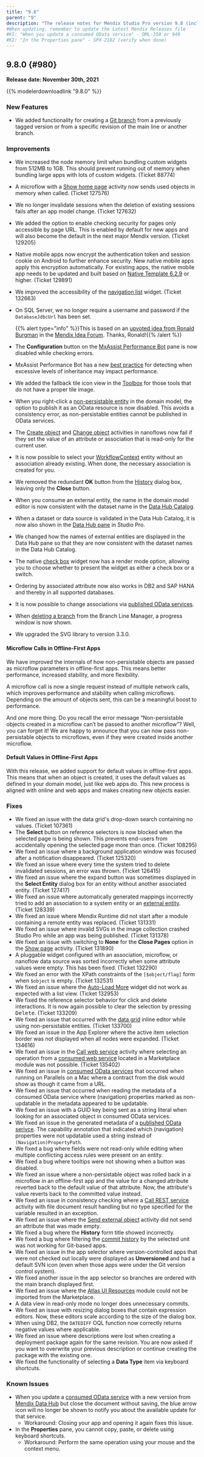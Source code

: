 ```yaml
---
title: "9.8"
parent: "9"
description: "The release notes for Mendix Studio Pro version 9.8 (including all patches) with details on new features, bug fixes, and known issues."
#When updating, remember to update the Latest Mendix Releases file
#KI: "When you update a consumed OData service" - DML-358 or 949
#KI: "In the Properties pane" - SPX-2102 (verify when done)
---
```


## 9.8.0 {#980}

**Release date: November 30th, 2021**

{{% modelerdownloadlink "9.8.0" %}}

### New Features

* We added functionality for creating a [Git branch](/refguide/create-branch-line-git-dialog) from a previously tagged version or from a specific revision of the main line or another branch.

### Improvements

* We increased the node memory limit when bundling custom widgets from 512MB to 1GB. This should prevent running out of memory when bundling large apps with lots of custom widgets. (Ticket 88774)
* A microflow with a [Show home page](/refguide/show-home-page) activity now sends used objects in memory when called. (Ticket 127576)
* We no longer invalidate sessions when the deletion of existing sessions fails after an app model change. (Ticket 127632)
* We added the option to enable checking security for pages only accessible by page URL. This is enabled by default for new apps and will also become the default in the next major Mendix version. (Ticket 129205)
* Native mobile apps now encrypt the authentication token and session cookie on Android to further enhance security. New native mobile apps apply this encryption automatically. For existing apps, the native mobile app needs to be updated and built based on [Native Template 6.2.9](/releasenotes/mobile/nt-6-rn#6.2.9) or higher. (Ticket 129891)
* We improved the accessibility of the [navigation list](/refguide/navigation-list) widget. (Ticket 132663)
*  On SQL Server, we no longer require a username and password if the `DatabaseJdbcUrl` has been set.

	{{% alert type="info" %}}This is based on an [upvoted idea from Ronald Burgman](https://forum.mendixcloud.com/link/ideas/2463) in the [Mendix Idea Forum](https://forum.mendixcloud.com/link/ideas). Thanks, Ronald!{{% /alert %}}

* The **Configuration** button on the [MxAssist Performance Bot](/refguide/mx-assist-performance-bot) pane is now disabled while checking errors.
* MxAssist Performance Bot has a new [best practice](/refguide/performance-best-practices#mxp009) for detecting when excessive levels of inheritance may impact performance.
* We added the fallback tile icon view in the [Toolbox](/refguide/view-menu#toolbox) for those tools that do not have a proper tile image.
* When you right-click a [non-persistable entity](/refguide/persistability#non-persistable) in the domain model, the option to publish it as an OData resource is now disabled. This avoids a consistency error, as non-persistable entities cannot be published in OData services.
* The [Create object](/refguide/create-object) and [Change object](/refguide/change-object) activities in nanoflows now fail if they set the value of an attribute or association that is read-only for the current user.
* It is now possible to select your [WorkflowContext](/refguide/workflows#parameters) entity without an association already existing. When done, the necessary association is created for you.
* We removed the redundant **OK** button from the [History](/refguide/history-dialog) dialog box, leaving only the **Close** button.
* When you consume an external entity, the name in the domain model editor is now consistent with the dataset name in the [Data Hub Catalog](/data-hub/data-hub-catalog/).
* When a dataset or data source is validated in the Data Hub Catalog, it is now also shown in the [Data Hub pane](/refguide/data-hub-pane) in Studio Pro.
* We changed how the names of external entities are displayed in the Data Hub pane so that they are now consistent with the dataset names in the Data Hub Catalog.
* The native [check box](/refguide/check-box) widget now has a render mode option, allowing you to choose whether to present the widget as either a check box or a switch.
* Ordering by associated attribute now also works in DB2 and SAP HANA and thereby in all supported databases.
* It is now possible to change associations via [published OData services](/refguide/published-odata-services).
* When [deleting a branch](/refguide/collaborative-development#deleting) from the Branch Line Manager, a progress window is now shown.
* We upgraded the SVG library to version 3.3.0.

#### Microflow Calls in Offline-First Apps

We have improved the internals of how non-persistable objects are passed as microflow parameters in offline-first apps. This means better performance, increased stability, and more flexibility.

A microflow call is now a single request instead of multiple network calls, which improves performance and stability when calling microflows. Depending on the amount of objects sent, this can be a meaningful boost to performance.

And one more thing. Do you recall the error message “Non-persistable objects created in a microflow can’t be passed to another microflow”? Well, you can forget it! We are happy to announce that you can now pass non-persistable objects to microflows, even if they were created inside another microflow.

#### Default Values in Offline-First Apps

With this release, we added support for default values in offline-first apps. This means that when an object is created, it uses the default values as defined in your domain model, just like web apps do. This new process is aligned with online and web apps and makes creating new objects easier.

### Fixes

* We fixed an issue with the data grid's drop-down search containing no values. (Ticket 107361)
* The **Select** button on reference selectors is now blocked when the selected page is being shown. This prevents end-users from accidentally opening the selected page more than once. (Ticket 108295)
* We fixed an issue where a background application window was focused after a notification disappeared. (Ticket 125320)
* We fixed an issue where every time the system tried to delete invalidated sessions, an error was thrown. (Ticket 126415)
* We fixed an issue where the expand button was sometimes displayed in the **Select Entity** dialog box for an entity without another associated entity. (Ticket 127417)
* We fixed an issue where automatically generated mappings incorrectly tried to add an association to a system entity or an [external entity](/refguide/external-entities). (Ticket 128339)
* We fixed an issue where Mendix Runtime did not start after a module containing a remote entity was replaced. (Ticket 131331)
* We fixed an issue where invalid SVGs in the image collection crashed Studio Pro while an app was being published. (Ticket 131378)
* We fixed an issue with switching to **None** for the **Close Pages** option in the [Show page](/refguide/show-page) activity. (Ticket 131890)
* A pluggable widget configured with an association, microflow, or nanoflow data source was sorted incorrectly when some attribute values were empty. This has been fixed. (Ticket 132290)
* We fixed an error with the XPath constraints of the `[$object/flag]` form when `$object` is empty. (Ticket 132531)
* We fixed an issue where the [Auto-Load More](/appstore/widgets/auto-load-more) widget did not work as expected with a list view. (Ticket 132953)
* We fixed the reference selector behavior for click and delete interactions. It is now again possible to clear the selection by pressing <kbd>Delete</kbd>. (Ticket 133209)
* We fixed an issue that occurred with the [data grid](/refguide/data-grid) inline editor while using non-persistable entities. (Ticket 133700)
* We fixed an issue in the App Explorer where the active item selection border was not displayed when all nodes were expanded. (Ticket 134616)
* We fixed an issue in the [Call web service](/refguide/call-web-service-action) activity where selecting an operation from a [consumed web service](/refguide/consumed-web-services) located in a Marketplace module was not possible. (Ticket 135402)
* We fixed an issue in [consumed OData services](/refguide/consumed-odata-services) that occurred when running on Parallels on a Mac where a contract from the disk would show as though it came from a URL.
* We fixed an issue that occurred when reading the metadata of a consumed OData service where (navigation) properties marked as non-updatable in the metadata appeared to be updatable.
* We fixed an issue with a GUID key being sent as a string literal when looking for an associated object in consumed OData services.
* We fixed an issue in the generated metadata of a [published OData serivce](/refguide/published-odata-services). The capability annotation that indicated which (navigation) properties were not updatable used a string instead of `(Navigation)PropertyPath`.
* We fixed a bug where fields were not read-only while editing when multiple conflicting access rules were present on an entity.
* We fixed a bug where tooltips were not showing when a button was disabled.
* We fixed an issue where a non-persistable object was rolled back in a microflow in an offline-first app and the value for a changed attribute reverted back to the default value of that attribute. Now, the attribute's value reverts back to the committed value instead.
* We fixed an issue in consistency checking where a [Call REST service](/refguide/call-rest-action) activity with file document result handling but no type specified for the variable resulted in an exception.
* We fixed an issue where the [Send external object](/refguide/send-external-object) activity did not send an attribute that was made empty.
* We fixed a bug where the **History** form title showed incorrectly.
* We fixed a bug where filtering the [commit history](/refguide/history-dialog) by the selected unit was not working for Git-based apps.
* We fixed an issue in the app selector where version-controlled apps that were not checked out locally were displayed as **Unversioned** and had a default SVN icon (even when those apps were under the Git version control system).
* We fixed another issue in the app selector so branches are ordered with the main branch displayed first.
* We fixed an issue where the [Atlas UI Resources](/appstore/modules/atlas-ui-resources) module could not be imported from the Marketplace.
* A data view in read-only mode no longer does unnecessary commits.
* We fixed an issue with resizing dialog boxes that contain expression editors. Now, these editors scale according to the size of the dialog box.
* When using DB2, the `DATEDIFF` OQL function now correctly returns negative values where applicable.
* We fixed an issue where descriptions were lost when creating a deployment package again for the same revision. You are now asked if you want to overwrite your previous description or continue creating the package with the existing one.
* We fixed the functionality of selecting a **Data Type** item via keyboard shortcuts.

### Known Issues

* When you update a [consumed OData service](/refguide/consumed-odata-service) with a new version from [Mendix Data Hub](/data-hub/) but close the document without saving, the blue arrow icon will no longer be shown to notify you about the available update for that service.
	* Workaround: Closing your app and opening it again fixes this issue.
* In the **Properties** pane, you cannot copy, paste, or delete using keyboard shortcuts.
	* Workaround: Perform the same operation using your mouse and the context menu.
